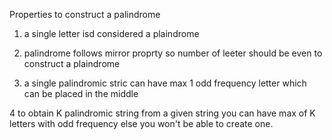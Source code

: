 Properties to construct a palindrome

1. a single letter isd considered a plaindrome
2. palindrome follows mirror proprty so number of leeter should be even to construct
    a plaindrome

3. a single palindromic stric can have max 1 odd frequency letter which can be placed in the
    middle

4 to obtain K palindromic string from a given string you can have max of K letters with 
    odd frequency else you won't be able to create one.